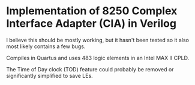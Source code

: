 # Implementation of 8250 Complex Interface Adapter (CIA) in Verilog

I believe this should be mostly working, but it hasn't been tested so it also most likely contains a few bugs.

Compiles in Quartus and uses 483 logic elements in an Intel MAX II CPLD.

The Time of Day clock (TOD) feature could probably be removed or significantly simplified to save LEs.
